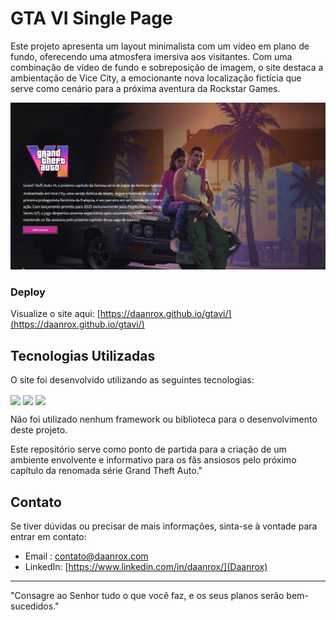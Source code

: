 
# GTA VI Single Page

Este projeto apresenta um layout minimalista com um vídeo em plano de fundo, oferecendo uma atmosfera imersiva aos visitantes. Com uma combinação de vídeo de fundo e sobreposição de imagem, o site destaca a ambientação de Vice City, a emocionante nova localização fictícia que serve como cenário para a próxima aventura da Rockstar Games.

![GTA VI Page](front_example.jpg)

### Deploy
Visualize o site aqui: [https://daanrox.github.io/gtavi/](https://daanrox.github.io/gtavi/)

## Tecnologias Utilizadas

O site foi desenvolvido utilizando as seguintes tecnologias:

<div>
  <img align="center" src="https://img.shields.io/badge/HTML5-E34F26?style=for-the-badge&logo=html5&logoColor=white"/>
  <img align="center" src="https://img.shields.io/badge/CSS3-1572B6?style=for-the-badge&logo=css3&logoColor=white"/>
  <img align="center" src="https://img.shields.io/badge/JavaScript-F7DF1E?style=for-the-badge&logo=javascript&logoColor=black"/>
</div>

Não foi utilizado nenhum framework ou biblioteca para o desenvolvimento deste projeto.

Este repositório serve como ponto de partida para a criação de um ambiente envolvente e informativo para os fãs ansiosos pelo próximo capítulo da renomada série Grand Theft Auto."

## Contato
Se tiver dúvidas ou precisar de mais informações, sinta-se à vontade para entrar em contato:
- Email : [contato@daanrox.com](mailto:contato@daanrox.com)
- LinkedIn: [https://www.linkedin.com/in/daanrox/](Daanrox)

--- 

"Consagre ao Senhor tudo o que você faz, e os seus planos serão bem-sucedidos."